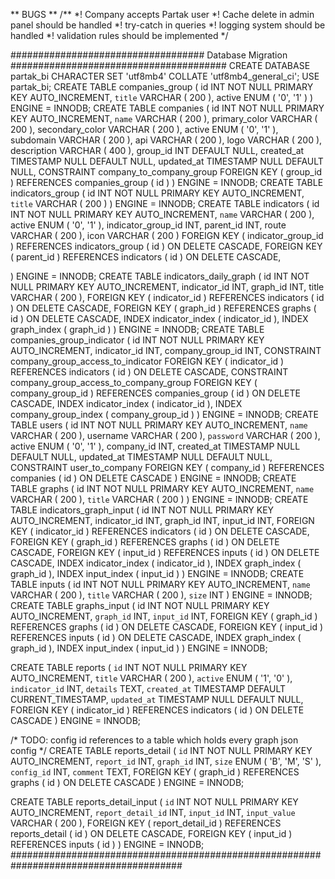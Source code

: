 ** BUGS **
/**
*! Company accepts Partak user
*! Cache delete in admin panel should be handled
*! try-catch in queries
*! logging system should be handled
*! validation rules should be implemented
*/

################################### Database Migration #######################################
CREATE DATABASE partak_bi CHARACTER 
SET 'utf8mb4' COLLATE 'utf8mb4_general_ci';
USE partak_bi;
CREATE TABLE companies_group ( id INT NOT NULL PRIMARY KEY AUTO_INCREMENT, `title` VARCHAR ( 200 ), active ENUM ( '0', '1' ) ) ENGINE = INNODB;
CREATE TABLE companies (
	id INT NOT NULL PRIMARY KEY AUTO_INCREMENT,
	`name` VARCHAR ( 200 ),
	primary_color VARCHAR ( 200 ),
	secondary_color VARCHAR ( 200 ),
	active ENUM ( '0', '1' ),
	subdomain VARCHAR ( 200 ),
	api VARCHAR ( 200 ),
	logo VARCHAR ( 200 ),
	description VARCHAR ( 400 ),
	group_id INT DEFAULT NULL,
	created_at TIMESTAMP NULL DEFAULT NULL,
	updated_at TIMESTAMP NULL DEFAULT NULL,
	CONSTRAINT company_to_company_group FOREIGN KEY ( group_id ) REFERENCES companies_group ( id ) 
) ENGINE = INNODB;
CREATE TABLE indicators_group ( id INT NOT NULL PRIMARY KEY AUTO_INCREMENT, `title` VARCHAR ( 200 ) ) ENGINE = INNODB;
CREATE TABLE indicators (
	id INT NOT NULL PRIMARY KEY AUTO_INCREMENT,
	`name` VARCHAR ( 200 ),
	active ENUM ( '0', '1' ),
	indicator_group_id INT,
	parent_id INT,
	route VARCHAR ( 200 ),
	icon VARCHAR ( 200 ) FOREIGN KEY ( indicator_group_id ) REFERENCES indicators_group ( id ) ON DELETE CASCADE,
	FOREIGN KEY ( parent_id ) REFERENCES indicators ( id ) ON DELETE CASCADE,
	
) ENGINE = INNODB;
CREATE TABLE indicators_daily_graph (
	id INT NOT NULL PRIMARY KEY AUTO_INCREMENT,
	indicator_id INT,
	graph_id INT,
	title VARCHAR ( 200 ),
	FOREIGN KEY ( indicator_id ) REFERENCES indicators ( id ) ON DELETE CASCADE,
	FOREIGN KEY ( graph_id ) REFERENCES graphs ( id ) ON DELETE CASCADE,
	INDEX indicator_index ( indicator_id ),
	INDEX graph_index ( graph_id ) 
) ENGINE = INNODB;
CREATE TABLE companies_group_indicator (
	id INT NOT NULL PRIMARY KEY AUTO_INCREMENT,
	indicator_id INT,
	company_group_id INT,
	CONSTRAINT company_group_access_to_indicator FOREIGN KEY ( indicator_id ) REFERENCES indicators ( id ) ON DELETE CASCADE,
	CONSTRAINT company_group_access_to_company_group FOREIGN KEY ( company_group_id ) REFERENCES companies_group ( id ) ON DELETE CASCADE,
	INDEX indicator_index ( indicator_id ),
	INDEX company_group_index ( company_group_id ) 
) ENGINE = INNODB;
CREATE TABLE users (
	id INT NOT NULL PRIMARY KEY AUTO_INCREMENT,
	`name` VARCHAR ( 200 ),
	username VARCHAR ( 200 ),
	`password` VARCHAR ( 200 ),
	active ENUM ( '0', '1' ),
	company_id INT,
	created_at TIMESTAMP NULL DEFAULT NULL,
	updated_at TIMESTAMP NULL DEFAULT NULL,
	CONSTRAINT user_to_company FOREIGN KEY ( company_id ) REFERENCES companies ( id ) ON DELETE CASCADE 
) ENGINE = INNODB;
CREATE TABLE graphs ( id INT NOT NULL PRIMARY KEY AUTO_INCREMENT, `name` VARCHAR ( 200 ), `title` VARCHAR ( 200 ) ) ENGINE = INNODB;
CREATE TABLE indicators_graph_input (
	id INT NOT NULL PRIMARY KEY AUTO_INCREMENT,
	indicator_id INT,
	graph_id INT,
	input_id INT,
	FOREIGN KEY ( indicator_id ) REFERENCES indicators ( id ) ON DELETE CASCADE,
	FOREIGN KEY ( graph_id ) REFERENCES graphs ( id ) ON DELETE CASCADE,
	FOREIGN KEY ( input_id ) REFERENCES inputs ( id ) ON DELETE CASCADE,
	INDEX indicator_index ( indicator_id ),
	INDEX graph_index ( graph_id ),
	INDEX input_index ( input_id ) 
) ENGINE = INNODB;
CREATE TABLE inputs ( id INT NOT NULL PRIMARY KEY AUTO_INCREMENT, `name` VARCHAR ( 200 ), `title` VARCHAR ( 200 ), `size` INT ) ENGINE = INNODB;
CREATE TABLE graphs_input (
	id INT NOT NULL PRIMARY KEY AUTO_INCREMENT,
	`graph_id` INT,
	`input_id` INT,
	FOREIGN KEY ( graph_id ) REFERENCES graphs ( id ) ON DELETE CASCADE,
	FOREIGN KEY ( input_id ) REFERENCES inputs ( id ) ON DELETE CASCADE,
	INDEX graph_index ( graph_id ),
	INDEX input_index ( input_id ) 
) ENGINE = INNODB;

CREATE TABLE reports (
	`id` INT NOT NULL PRIMARY KEY AUTO_INCREMENT,
	`title` VARCHAR ( 200 ),
	`active` ENUM ( '1', '0' ),
	`indicator_id` INT,
	`details` TEXT,
	`created_at` TIMESTAMP DEFAULT CURRENT_TIMESTAMP,
	`updated_at` TIMESTAMP NULL DEFAULT NULL,
	FOREIGN KEY ( indicator_id ) REFERENCES indicators ( id ) ON DELETE CASCADE
) ENGINE = INNODB;

/* TODO: config id references to a table which holds every graph json config */
CREATE TABLE reports_detail (
	`id` INT NOT NULL PRIMARY KEY AUTO_INCREMENT,
	`report_id` INT,
	`graph_id` INT,
	`size` ENUM ( 'B', 'M', 'S' ),
	`config_id` INT,
	`comment` TEXT,
	FOREIGN KEY ( graph_id ) REFERENCES graphs ( id ) ON DELETE CASCADE 
) ENGINE = INNODB;

CREATE TABLE reports_detail_input (
	`id` INT NOT NULL PRIMARY KEY AUTO_INCREMENT,
	`report_detail_id` INT,
	`input_id` INT,
	`input_value` VARCHAR ( 200 ),
	FOREIGN KEY ( report_detail_id ) REFERENCES reports_detail ( id ) ON DELETE CASCADE,
FOREIGN KEY ( input_id ) REFERENCES inputs ( id ) 
) ENGINE = INNODB;
#######################################################################################
